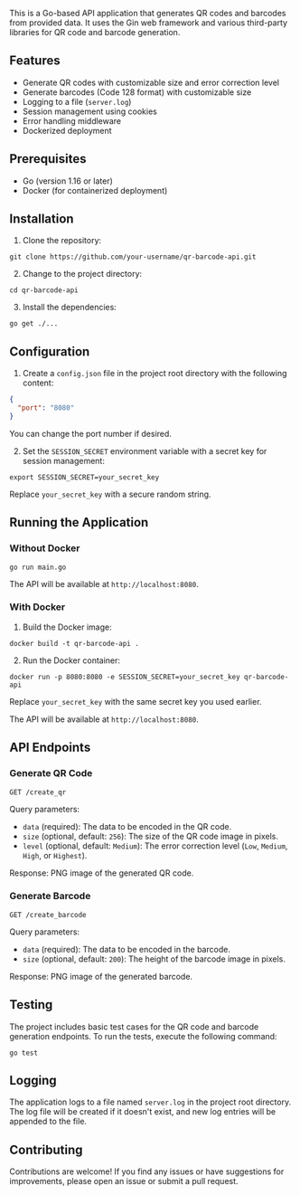 This is a Go-based API application that generates QR codes and barcodes from provided data. It uses the Gin web framework and various third-party libraries for QR code and barcode generation.

## Features

- Generate QR codes with customizable size and error correction level
- Generate barcodes (Code 128 format) with customizable size
- Logging to a file (`server.log`)
- Session management using cookies
- Error handling middleware
- Dockerized deployment

## Prerequisites

- Go (version 1.16 or later)
- Docker (for containerized deployment)

## Installation

1. Clone the repository:

```
git clone https://github.com/your-username/qr-barcode-api.git
```

2. Change to the project directory:

```
cd qr-barcode-api
```

3. Install the dependencies:

```
go get ./...
```

## Configuration

1. Create a `config.json` file in the project root directory with the following content:

```json
{
  "port": "8080"
}
```

You can change the port number if desired.

2. Set the `SESSION_SECRET` environment variable with a secret key for session management:

```
export SESSION_SECRET=your_secret_key
```

Replace `your_secret_key` with a secure random string.

## Running the Application

### Without Docker

```
go run main.go
```

The API will be available at `http://localhost:8080`.

### With Docker

1. Build the Docker image:

```
docker build -t qr-barcode-api .
```

2. Run the Docker container:

```
docker run -p 8080:8080 -e SESSION_SECRET=your_secret_key qr-barcode-api
```

Replace `your_secret_key` with the same secret key you used earlier.

The API will be available at `http://localhost:8080`.

## API Endpoints

### Generate QR Code

```
GET /create_qr
```

Query parameters:

- `data` (required): The data to be encoded in the QR code.
- `size` (optional, default: `256`): The size of the QR code image in pixels.
- `level` (optional, default: `Medium`): The error correction level (`Low`, `Medium`, `High`, or `Highest`).

Response: PNG image of the generated QR code.

### Generate Barcode

```
GET /create_barcode
```

Query parameters:

- `data` (required): The data to be encoded in the barcode.
- `size` (optional, default: `200`): The height of the barcode image in pixels.

Response: PNG image of the generated barcode.

## Testing

The project includes basic test cases for the QR code and barcode generation endpoints. To run the tests, execute the following command:

```
go test
```

## Logging

The application logs to a file named `server.log` in the project root directory. The log file will be created if it doesn't exist, and new log entries will be appended to the file.

## Contributing

Contributions are welcome! If you find any issues or have suggestions for improvements, please open an issue or submit a pull request.
